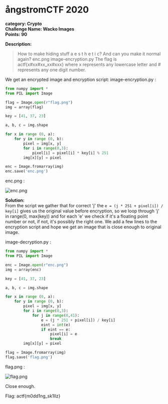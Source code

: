 # ångstromCTF 2020 <br/>
**category: Crypto** <br/>
**Challenge Name: Wacko Images** <br/>
**Points: 90** <br/>

**Description:** <br/>
> How to make hiding stuff a e s t h e t i c? And can you make it normal again? enc.png image-encryption.py
> The flag is actf{x#xx#xx_xx#xxx} where x represents any lowercase letter and # represents any one digit number.

We get an encrypted image and encryption script:
image-encryption.py :
```python
from numpy import *
from PIL import Image

flag = Image.open(r"flag.png")
img = array(flag)

key = [41, 37, 23]

a, b, c = img.shape

for x in range (0, a):
    for y in range (0, b):
        pixel = img[x, y]
        for i in range(0,3):
            pixel[i] = pixel[i] * key[i] % 251
        img[x][y] = pixel

enc = Image.fromarray(img)
enc.save('enc.png')
```
enc.png :

![enc.png](https://github.com/razicert/ctf-writeups/blob/master/2020/%C3%A5ngstromCTF%202020/Wacko%20Images/enc.png)

**Solution:** <br/>
From the script we gather that for correct 'j' the ``` e = (j * 251 + pixel[i]) / key[i] ``` gives us the original value before encryption, so we loop through 'j' in range(0, max(key)) and for each 'e' we check if it's a floating point number or not, if not, it's possibly the right one. We add a few lines to the encryption script and hope we get an image that is close enough to original image.

image-decryption.py :
```python
from numpy import *
from PIL import Image

enc = Image.open(r"enc.png")
img = array(enc)

key = [41, 37, 23]

a, b, c = img.shape

for x in range (0, a):
    for y in range (0, b):
        pixel = img[x, y]
        for i in range(0,3):
            for j in range(0,41):
                e = (j * 251 + pixel[i]) / key[i]
                eint = int(e)
                if eint == e:
                    pixel[i] = e
                    break
        img[x][y] = pixel

flag = Image.fromarray(img)
flag.save('flag.png')
```

flag.png :

![flag.png](https://github.com/razicert/ctf-writeups/blob/master/2020/%C3%A5ngstromCTF%202020/Wacko%20Images/flag.png)

Close enough. 

Flag: actf{m0dd1ng_sk1llz}
